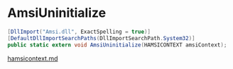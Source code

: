 # AmsiUninitialize

```csharp
[DllImport("Amsi.dll", ExactSpelling = true)]
[DefaultDllImportSearchPaths(DllImportSearchPath.System32)]
public static extern void AmsiUninitialize(HAMSICONTEXT amsiContext);
```

[hamsicontext.md](../antimalware/hamsicontext.md "mention")
